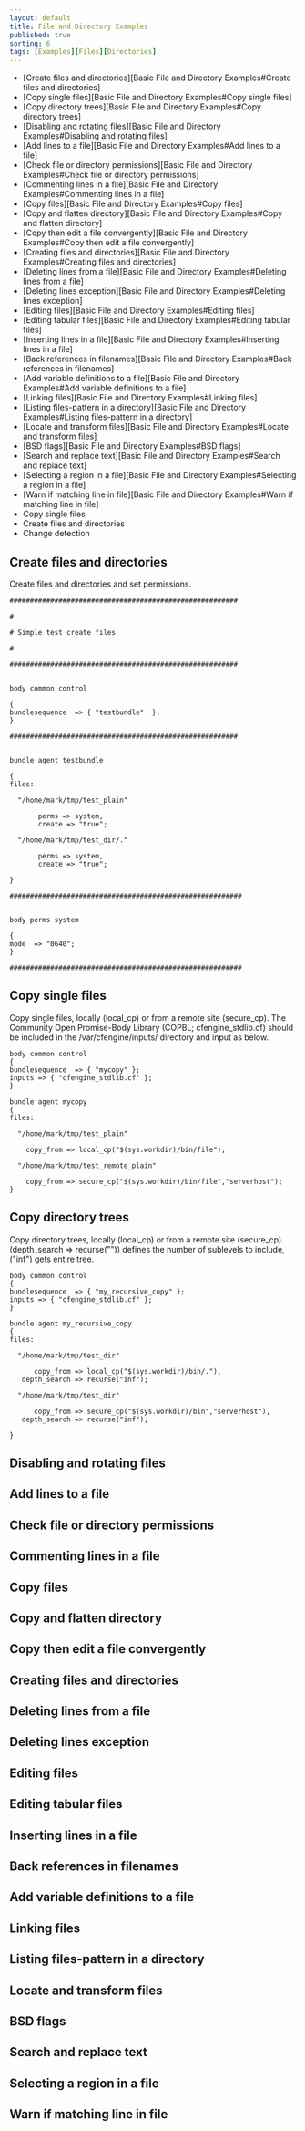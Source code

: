 ```yaml
---
layout: default
title: File and Directory Examples
published: true
sorting: 6
tags: [Examples][Files][Directories]
---
```


* [Create files and directories][Basic File and Directory Examples#Create files and directories]
* [Copy single files][Basic File and Directory Examples#Copy single files]
* [Copy directory trees][Basic File and Directory Examples#Copy directory trees]
* [Disabling and rotating files][Basic File and Directory Examples#Disabling and rotating files]
* [Add lines to a file][Basic File and Directory Examples#Add lines to a file]
* [Check file or directory permissions][Basic File and Directory Examples#Check file or directory permissions]
* [Commenting lines in a file][Basic File and Directory Examples#Commenting lines in a file]
* [Copy files][Basic File and Directory Examples#Copy files]
* [Copy and flatten directory][Basic File and Directory Examples#Copy and flatten directory]
* [Copy then edit a file convergently][Basic File and Directory Examples#Copy then edit a file convergently]
* [Creating files and directories][Basic File and Directory Examples#Creating files and directories]
* [Deleting lines from a file][Basic File and Directory Examples#Deleting lines from a file]
* [Deleting lines exception][Basic File and Directory Examples#Deleting lines exception]
* [Editing files][Basic File and Directory Examples#Editing files]
* [Editing tabular files][Basic File and Directory Examples#Editing tabular files]
* [Inserting lines in a file][Basic File and Directory Examples#Inserting lines in a file]
* [Back references in filenames][Basic File and Directory Examples#Back references in filenames]
* [Add variable definitions to a file][Basic File and Directory Examples#Add variable definitions to a file]
* [Linking files][Basic File and Directory Examples#Linking files]
* [Listing files-pattern in a directory][Basic File and Directory Examples#Listing files-pattern in a directory]
* [Locate and transform files][Basic File and Directory Examples#Locate and transform files]
* [BSD flags][Basic File and Directory Examples#BSD flags]
* [Search and replace text][Basic File and Directory Examples#Search and replace text]
* [Selecting a region in a file][Basic File and Directory Examples#Selecting a region in a file]
* [Warn if matching line in file][Basic File and Directory Examples#Warn if matching line in file]
* Copy single files
* Create files and directories
* Change detection

## Create files and directories ##

Create files and directories and set permissions.

```cf3
########################################################

#

# Simple test create files

#

########################################################


body common control

{
bundlesequence  => { "testbundle"  };
}

########################################################


bundle agent testbundle

{
files:

  "/home/mark/tmp/test_plain" 

       perms => system,
       create => "true";

  "/home/mark/tmp/test_dir/." 

       perms => system,
       create => "true";

}

#########################################################


body perms system

{
mode  => "0640";
}

#########################################################
```

## Copy single files ##

Copy single files, locally (local_cp) or from a remote site (secure_cp). The Community Open Promise-Body Library (COPBL; cfengine_stdlib.cf) should be included in the /var/cfengine/inputs/ directory and input as below.

```cf3
body common control
{
bundlesequence  => { "mycopy" };
inputs => { "cfengine_stdlib.cf" };
}

bundle agent mycopy
{
files:

  "/home/mark/tmp/test_plain"

    copy_from => local_cp("$(sys.workdir)/bin/file");

  "/home/mark/tmp/test_remote_plain"

    copy_from => secure_cp("$(sys.workdir)/bin/file","serverhost");
}
```

## Copy directory trees ##

Copy directory trees, locally (local_cp) or from a remote site (secure_cp). (depth_search => recurse("")) defines the number of sublevels to include, ("inf") gets entire tree.

```cf3
body common control
{
bundlesequence  => { "my_recursive_copy" };
inputs => { "cfengine_stdlib.cf" };
}

bundle agent my_recursive_copy
{
files:

  "/home/mark/tmp/test_dir"

      copy_from => local_cp("$(sys.workdir)/bin/."),
   depth_search => recurse("inf");

  "/home/mark/tmp/test_dir"

      copy_from => secure_cp("$(sys.workdir)/bin","serverhost"),
   depth_search => recurse("inf");

}
```

## Disabling and rotating files ##
## Add lines to a file ##
## Check file or directory permissions ##
## Commenting lines in a file ##
## Copy files ##
## Copy and flatten directory ##
## Copy then edit a file convergently ##
## Creating files and directories ##
## Deleting lines from a file ##
## Deleting lines exception ##
## Editing files ##
## Editing tabular files ##
## Inserting lines in a file ##
## Back references in filenames ##
## Add variable definitions to a file ##
## Linking files ##
## Listing files-pattern in a directory ##
## Locate and transform files ##
## BSD flags ##
## Search and replace text ##
## Selecting a region in a file ##
## Warn if matching line in file ##